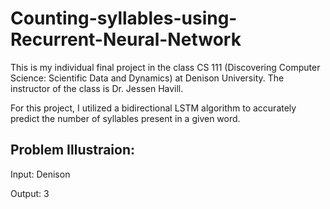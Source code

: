 # Counting-syllables-using-Recurrent-Neural-Network
This is my individual final project in the class CS 111 (Discovering Computer Science: Scientific Data and Dynamics) at Denison University. The instructor of the class is Dr. Jessen Havill. 

For this project, I utilized a bidirectional LSTM algorithm to accurately predict the number of syllables present in a given word. 
## Problem Illustraion:
Input: Denison

Output: 3
